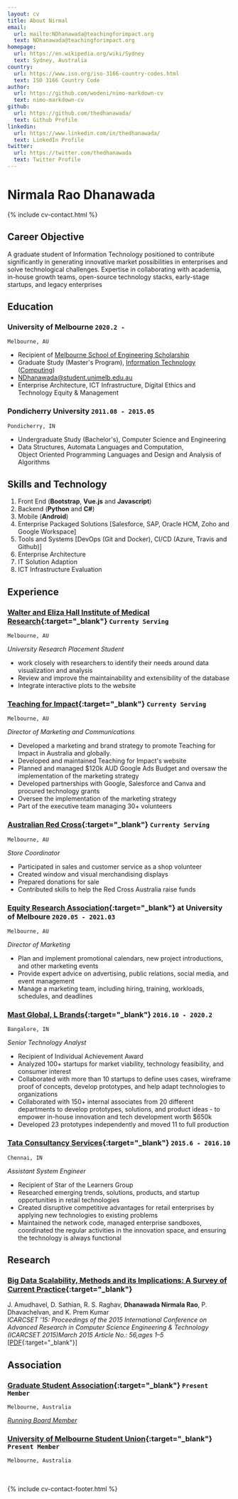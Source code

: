 ```yaml
---
layout: cv
title: About Nirmal
email:
  url: mailto:NDhanawada@teachingforimpact.org
  text: NDhanawada@teachingforimpact.org
homepage:
  url: https://en.wikipedia.org/wiki/Sydney
  text: Sydney, Australia
country:
  url: https://www.iso.org/iso-3166-country-codes.html
  text: ISO 3166 Country Code
author:
  url: https://github.com/wodeni/nimo-markdown-cv
  text: nimo-markdown-cv
github:
  url: https://github.com/thedhanawada/
  text: Github Profile
linkedin:
  url: https://www.linkedin.com/in/thedhanawada/
  text: LinkedIn Profile
twitter:
  url: https://twitter.com/thedhanawada
  text: Twitter Profile
---
```


# **Nirmala Rao** Dhanawada

<!--
include contact information from the front matter
Supported arguments:
    - homepage: url, text
    - phone
    - email
-->

{% include cv-contact.html %}

## Career Objective

A graduate student of Information Technology positioned to contribute significantly in generating innovative market possibilities in enterprises and solve technological challenges. Expertise in collaborating with academia, in-house growth teams, open-source technology stacks, early-stage startups, and legacy enterprises

## Education

### **University of Melbourne** `2020.2 -`

```
Melbourne, AU
```
- <i class="fas fa-award"></i> Recipient of [Melbourne School of Engineering Scholarship](https://scholarships.unimelb.edu.au/awards/melbourne-school-of-engineering-foundation-scholarship)
- Graduate Study (Master's Program), [Information Technology](https://handbook.unimelb.edu.au/2021/courses/mc-it) ([Computing](https://handbook.unimelb.edu.au/2021/components/mc-it-spec-1))
- [NDhanawada@student.unimelb.edu.au](mailto:NDhanawada@student.unimelb.edu.au)
- Enterprise Architecture, ICT Infrastructure, Digital Ethics and Technology Equity & Management

### **Pondicherry University** `2011.08 - 2015.05`

```
Pondicherry, IN
```

- Undergraduate Study (Bachelor's), Computer Science and Engineering
- Data Structures, Automata Languages and Computation, <br> Object Oriented Programming Languages and Design and Analysis of Algorithms

## Skills and Technology

 1. Front End (**Bootstrap**, **Vue.js** and **Javascript**)
 2. Backend (**Python** and **C#**)
 3. Mobile (**Android**)
2. Enterprise Packaged Solutions [Salesforce, SAP, Oracle HCM, Zoho and Google Workspace]
3. Tools and Systems [DevOps (Git and Docker), CI/CD (Azure, Travis and Github)]
4. Enterprise Architecture
5. IT Solution Adaption
6. ICT Infrastructure Evaluation

## Experience

### **[Walter and Eliza Hall Institute of Medical Research](https://www.wehi.edu.au/){:target="_blank"}** `Currenty Serving`
```
Melbourne, AU
```
_University Research Placement Student_<br>
- work closely with researchers to identify their needs around data visualization and analysis
- Review and improve the maintainability and extensibility of the database
- Integrate interactive plots to the website

### **[Teaching for Impact](https://www.teachingforimpact.org/){:target="_blank"}** `Currenty Serving`
```
Melbourne, AU
```
_Director of Marketing and Communications_<br>
- Developed a marketing and brand strategy to promote Teaching for Impact in Australia and globally.
- Developed and maintained Teaching for Impact's website
- Planned and managed $120k AUD Google Ads Budget and oversaw the implementation of the marketing strategy
- Developed partnerships with Google, Salesforce and Canva and procured technology grants
- Oversee the implementation of the marketing strategy
- Part of the executive team managing 30+ volunteers

### **[Australian Red Cross](https://www.redcross.org.au/){:target="_blank"}** `Currenty Serving`
```
Melbourne, AU
```
_Store Coordinator_<br>
- Participated in sales and customer service as a shop volunteer
- Created window and visual merchandising displays
- Prepared donations for sale
- Contributed skills to help the Red Cross Australia raise funds

### **[Equity Research Association](https://eraunimelb.org.au/){:target="_blank"}** at University of Melboure `2020.05 - 2021.03`
```
Melbourne, AU
```
_Director of Marketing_<br>
- Plan and implement promotional calendars, new project introductions, and other marketing events
- Provide expert advice on advertising, public relations, social media, and event management
- Manage a marketing team, including hiring, training, workloads, schedules, and deadlines


### **[Mast Global, L Brands](https://www.lb.com/){:target="_blank"}** `2016.10 - 2020.2`
```
Bangalore, IN
```
_Senior Technology Analyst_<br>
- <i class="fas fa-award"></i> Recipient of Individual Achievement Award
- Analyzed 100+ startups for market viability, technology feasibility, and consumer interest
- Collaborated with more than 10 startups to define uses cases, wireframe proof of concepts, develop prototypes, and help adapt technologies to organizations
- Collaborated with 150+ internal associates from 20 different departments to develop prototypes, solutions, and product ideas - to empower in-house innovation and tech development worth $650k
- Developed 23 prototypes independently and moved 11 to full production

### **[Tata Consultancy Services](https://www.tcs.com/){:target="_blank"}** `2015.6 - 2016.10`
```
Chennai, IN
```

_Assistant System Engineer_<br>
- <i class="fas fa-award"></i> Recipient of Star of the Learners Group
- Researched emerging trends, solutions, products, and startup opportunities in retail technologies
- Created disruptive competitive advantages for retail enterprises by applying new technologies to existing problems
- Maintained the network code, managed enterprise sandboxes, coordinated the regular activities in the innovation space, and ensuring the technology is always functional



## Research

### [**Big Data Scalability, Methods and its Implications: A Survey of Current Practice**](https://dl.acm.org/doi/10.1145/2743065.2743121){:target="_blank"}
J. Amudhavel, D. Sathian, R. S. Raghav, **Dhanawada Nirmala Rao**, P. Dhavachelvan, and K. Prem Kumar<br>
_ICARCSET '15: Proceedings of the 2015 International Conference on Advanced Research in Computer Science Engineering & Technology (ICARCSET 2015)March 2015 Article No.: 56,ages 1–5_<br>
[[PDF](https://doi.org/10.1145/2743065.2743121){:target="_blank"}]

## Association

### **[Graduate Student Association](https://gsa.unimelb.edu.au/){:target="_blank"}** `Present Member`
```
Melbourne, Australia
```
_[Running Board Member](https://gsa.unimelb.edu.au/profile/nirmala-rao-dhanawada/)_<br>

### **[University of Melbourne Student Union](https://umsu.unimelb.edu.au/){:target="_blank"}** `Present Member`
```
Melbourne, Australia
```
<br><br>
{% include cv-contact-footer.html %}

<!-- ### Footer

Last updated: May 2013 -->
